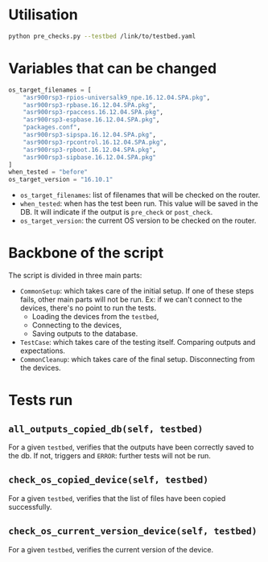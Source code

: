 # Utilisation
```bash
python pre_checks.py --testbed /link/to/testbed.yaml
```

# Variables that can be changed
```python
os_target_filenames = [
    "asr900rsp3-rpios-universalk9_npe.16.12.04.SPA.pkg",
    "asr900rsp3-rpbase.16.12.04.SPA.pkg",
    "asr900rsp3-rpaccess.16.12.04.SPA.pkg",
    "asr900rsp3-espbase.16.12.04.SPA.pkg",
    "packages.conf",
    "asr900rsp3-sipspa.16.12.04.SPA.pkg",
    "asr900rsp3-rpcontrol.16.12.04.SPA.pkg",
    "asr900rsp3-rpboot.16.12.04.SPA.pkg",
    "asr900rsp3-sipbase.16.12.04.SPA.pkg"
]
when_tested = "before"
os_target_version = "16.10.1"
```
* `os_target_filenames`: list of filenames that will be checked on the router.
* `when_tested`: when has the test been run. This value will be saved in the DB. It will indicate if the output is `pre_check` or `post_check`.
* `os_target_version`: the current OS version to be checked on the router.

# Backbone of the script

The script is divided in three main parts:
* `CommonSetup`: which takes care of the initial setup. If one of these steps fails, other main parts will not be run. Ex: if we can't connect to the devices, there's no point to run the tests.
    * Loading the devices from the `testbed`,
    * Connecting to the devices,
    * Saving outputs to the database.
* `TestCase`: which takes care of the testing itself. Comparing outputs and expectations.
* `CommonCleanup`: which takes care of the final setup. Disconnecting from the devices.

# Tests run

## `all_outputs_copied_db(self, testbed)`

For a given `testbed`, verifies that the outputs have been correctly saved to the db. If not, triggers and `ERROR`: further tests will not be run.

## `check_os_copied_device(self, testbed)`

For a given `testbed`, verifies that the list of files have been copied successfully.

## `check_os_current_version_device(self, testbed)`

For a given `testbed`, verifies the current version of the device.
